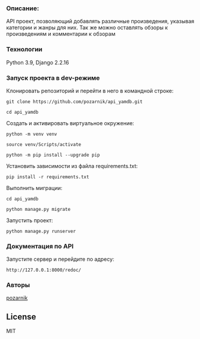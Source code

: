 ### Описание:
API проект, позволяющий добавлять различные произведения, указывая категории и жанры для них. Так же можно оставлять обзоры к произведениям и комментарии к обзорам 
### Технологии
Python 3.9, Django 2.2.16
### Запуск проекта в dev-режиме
Клонировать репозиторий и перейти в него в командной строке:
```
git clone https://github.com/pozarnik/api_yamdb.git
```
```
cd api_yamdb
```
Cоздать и активировать виртуальное окружение:
```
python -m venv venv
```
```
source venv/Scripts/activate
```
```
python -m pip install --upgrade pip
```
Установить зависимости из файла requirements.txt:
```
pip install -r requirements.txt
```
Выполнить миграции:
```
cd api_yamdb
```
```
python manage.py migrate
```
Запустить проект:
```
python manage.py runserver
```
### Документация по API
Запустите сервер и перейдите по адресу:
```
http://127.0.0.1:8000/redoc/
```
### Авторы
[pozarnik][link]

## License

MIT

   [link]: <https://github.com/pozarnik/>
